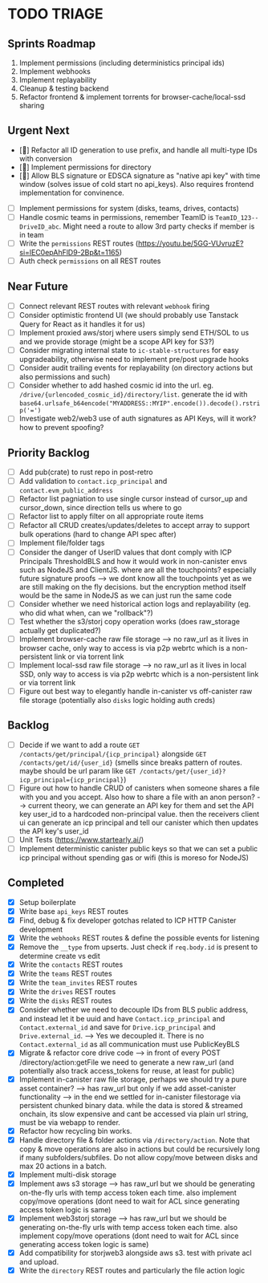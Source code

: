 # TODO TRIAGE

## Sprints Roadmap

1. Implement permissions (including deterministics principal ids)
2. Implement webhooks
3. Implement replayability
4. Cleanup & testing backend
5. Refactor frontend & implement torrents for browser-cache/local-ssd sharing

## Urgent Next

- [🔵] Refactor all ID generation to use prefix, and handle all multi-type IDs with conversion
- [🔵] Implement permissions for directory
- [🔵] Allow BLS signature or EDSCA signature as "native api key" with time window (solves issue of cold start no api_keys). Also requires frontend implementation for convinence.
- [ ] Implement permissions for system (disks, teams, drives, contacts)
- [ ] Handle cosmic teams in permissions, remember TeamID is `TeamID_123--DriveID_abc`. Might need a route to allow 3rd party checks if member is in team
- [ ] Write the `permissions` REST routes (https://youtu.be/5GG-VUvruzE?si=lEC0epAhFlD9-2Bp&t=1165)
- [ ] Auth check `permissions` on all REST routes

## Near Future

- [ ] Connect relevant REST routes with relevant `webhook` firing
- [ ] Consider optimistic frontend UI (we should probably use Tanstack Query for React as it handles it for us)
- [ ] Implement proxied aws/storj where users simply send ETH/SOL to us and we provide storage (might be a scope API key for S3?)
- [ ] Consider migrating internal state to `ic-stable-structures` for easy upgradeability, otherwise need to implement pre/post upgrade hooks
- [ ] Consider audit trailing events for replayability (on directory actions but also permissions and such)
- [ ] Consider whether to add hashed cosmic id into the url. eg. `/drive/{urlencoded_cosmic_id}/directory/list`. generate the id with `base64.urlsafe_b64encode("MYADDRESS::MYIP".encode()).decode().rstrip('=')`
- [ ] Investigate web2/web3 use of auth signatures as API Keys, will it work? how to prevent spoofing?

## Priority Backlog

- [ ] Add pub(crate) to rust repo in post-retro
- [ ] Add validation to `contact.icp_principal` and `contact.evm_public_address`
- [ ] Refactor list pagniation to use single cursor instead of cursor_up and cursor_down, since direction tells us where to go
- [ ] Refactor list to apply filter on all appropriate route items
- [ ] Refactor all CRUD creates/updates/deletes to accept array to support bulk operations (hard to change API spec after)
- [ ] Implement file/folder tags
- [ ] Consider the danger of UserID values that dont comply with ICP Principals ThresholdBLS and how it would work in non-canister envs such as NodeJS and ClientJS. where are all the touchpoints? especially future signature proofs --> we dont know all the touchpoints yet as we are still making on the fly decisions. but the encryption method itself would be the same in NodeJS as we can just run the same code
- [ ] Consider whether we need historical action logs and replayability (eg. who did what when, can we "rollback"?)
- [ ] Test whether the s3/storj copy operation works (does raw_storage actually get duplicated?)
- [ ] Implement browser-cache raw file storage --> no raw_url as it lives in browser cache, only way to access is via p2p webrtc which is a non-persistent link or via torrent link
- [ ] Implement local-ssd raw file storage --> no raw_url as it lives in local SSD, only way to access is via p2p webrtc which is a non-persistent link or via torrent link
- [ ] Figure out best way to elegantly handle in-canister vs off-canister raw file storage (potentially also `disks` logic holding auth creds)

## Backlog

- [ ] Decide if we want to add a route `GET /contacts/get/principal/{icp_principal}` alongside `GET /contacts/get/id/{user_id}` (smells since breaks pattern of routes. maybe should be url param like `GET /contacts/get/{user_id}?icp_principal={icp_principal}`)
- [ ] Figure out how to handle CRUD of canisters when someone shares a file with you and you accept. Also how to share a file with an anon person? --> current theory, we can generate an API key for them and set the API key user_id to a hardcoded non-principal value. then the receivers client ui can generate an icp principal and tell our canister which then updates the API key's user_id
- [ ] Unit Tests (https://www.startearly.ai/)
- [ ] Implement deterministic canister public keys so that we can set a public icp principal without spending gas or wifi (this is moreso for NodeJS)

## Completed

- [x] Setup boilerplate
- [x] Write base `api_keys` REST routes
- [x] Find, debug & fix developer gotchas related to ICP HTTP Canister development
- [x] Write the `webhooks` REST routes & define the possible events for listening
- [x] Remove the `__type` from upserts. Just check if `req.body.id` is present to determine create vs edit
- [x] Write the `contacts` REST routes
- [x] Write the `teams` REST routes
- [x] Write the `team_invites` REST routes
- [x] Write the `drives` REST routes
- [x] Write the `disks` REST routes
- [x] Consider whether we need to decouple IDs from BLS public address, and instead let it be uuid and have `Contact.icp_principal` and `Contact.external_id` and save for `Drive.icp_principal` and `Drive.external_id`. --> Yes we decoupled it. There is no `Contact.external_id` as all communication must use PublicKeyBLS
- [x] Migrate & refactor core drive code --> in front of every POST /directory/action:getFile we need to generate a new raw_url (and potentially also track access_tokens for reuse, at least for public)
- [x] Implement in-canister raw file storage, perhaps we should try a pure asset container? --> has raw_url but only if we add asset-canister functionality --> in the end we settled for in-canister filestorage via persistent chunked binary data. while the data is stored & streamed onchain, its slow expensive and cant be accessed via plain url string, must be via webapp to render.
- [x] Refactor how recycling bin works.
- [x] Handle directory file & folder actions via `/directory/action`. Note that copy & move operations are also in actions but could be recursively long if many subfolders/subfiles. Do not allow copy/move between disks and max 20 actions in a batch.
- [x] Implement multi-disk storage
- [x] Implement aws s3 storage --> has raw_url but we should be generating on-the-fly urls with temp access token each time. also implement copy/move operations (dont need to wait for ACL since generating access token logic is same)
- [x] Implement web3storj storage --> has raw_url but we should be generating on-the-fly urls with temp access token each time. also implement copy/move operations (dont need to wait for ACL since generating access token logic is same)
- [x] Add compatibility for storjweb3 alongside aws s3. test with private acl and upload.
- [x] Write the `directory` REST routes and particularly the file action logic
